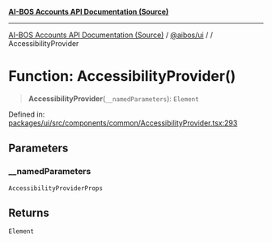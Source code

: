 [**AI-BOS Accounts API Documentation (Source)**](../../../README.md)

***

[AI-BOS Accounts API Documentation (Source)](../../../README.md) / [@aibos/ui](../README.md) / [](../README.md) / AccessibilityProvider

# Function: AccessibilityProvider()

> **AccessibilityProvider**(`__namedParameters`): `Element`

Defined in: [packages/ui/src/components/common/AccessibilityProvider.tsx:293](https://github.com/pohlai88/accounts/blob/48103fb36d28b2b9bfb33472b6de2f719773cde9/packages/ui/src/components/common/AccessibilityProvider.tsx#L293)

## Parameters

### \_\_namedParameters

`AccessibilityProviderProps`

## Returns

`Element`
